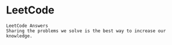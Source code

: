 # LeetCode

    LeetCode Answers
    Sharing the problems we solve is the best way to increase our knowledge.
